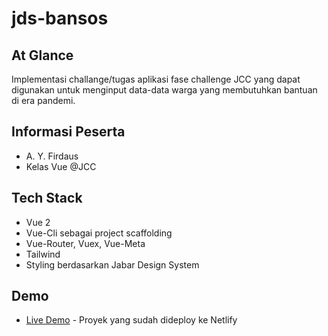 # jds-bansos

## At Glance

Implementasi challange/tugas aplikasi fase challenge JCC yang dapat digunakan untuk menginput data-data warga yang membutuhkan bantuan di era pandemi.

## Informasi Peserta

- A. Y. Firdaus
- Kelas Vue @JCC

## Tech Stack

- Vue 2
- Vue-Cli sebagai project scaffolding
- Vue-Router, Vuex, Vue-Meta
- Tailwind
- Styling berdasarkan Jabar Design System

## Demo

- [Live Demo](https://zingy-khapse-30f568.netlify.app/) - Proyek yang sudah dideploy ke Netlify
